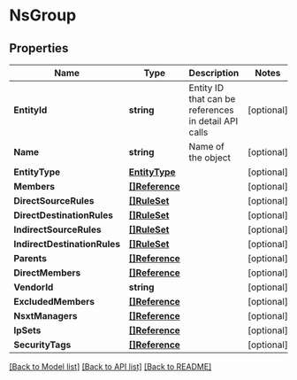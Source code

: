 # NsGroup

## Properties

Name | Type | Description | Notes
------------ | ------------- | ------------- | -------------
**EntityId** | **string** | Entity ID that can be references in detail API calls | [optional] 
**Name** | **string** | Name of the object | [optional] 
**EntityType** | [**EntityType**](EntityType.md) |  | [optional] 
**Members** | [**[]Reference**](Reference.md) |  | [optional] 
**DirectSourceRules** | [**[]RuleSet**](RuleSet.md) |  | [optional] 
**DirectDestinationRules** | [**[]RuleSet**](RuleSet.md) |  | [optional] 
**IndirectSourceRules** | [**[]RuleSet**](RuleSet.md) |  | [optional] 
**IndirectDestinationRules** | [**[]RuleSet**](RuleSet.md) |  | [optional] 
**Parents** | [**[]Reference**](Reference.md) |  | [optional] 
**DirectMembers** | [**[]Reference**](Reference.md) |  | [optional] 
**VendorId** | **string** |  | [optional] 
**ExcludedMembers** | [**[]Reference**](Reference.md) |  | [optional] 
**NsxtManagers** | [**[]Reference**](Reference.md) |  | [optional] 
**IpSets** | [**[]Reference**](Reference.md) |  | [optional] 
**SecurityTags** | [**[]Reference**](Reference.md) |  | [optional] 

[[Back to Model list]](../README.md#documentation-for-models) [[Back to API list]](../README.md#documentation-for-api-endpoints) [[Back to README]](../README.md)


